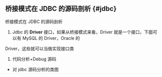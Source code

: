 ## 桥接模式在 JDBC 的源码剖析 {#jdbc}

桥接模式在 JDBC 的源码剖析

1.  Jdbc 的 **Driver** 接口，如果从桥接模式来看，Driver 就是一个接口，下面可以有 MySQL 的 Driver，Oracle 的

Driver，这些就可以当做实现接口类

1.  代码分析+Debug 源码

*   对 jdbc 源码分析的类图